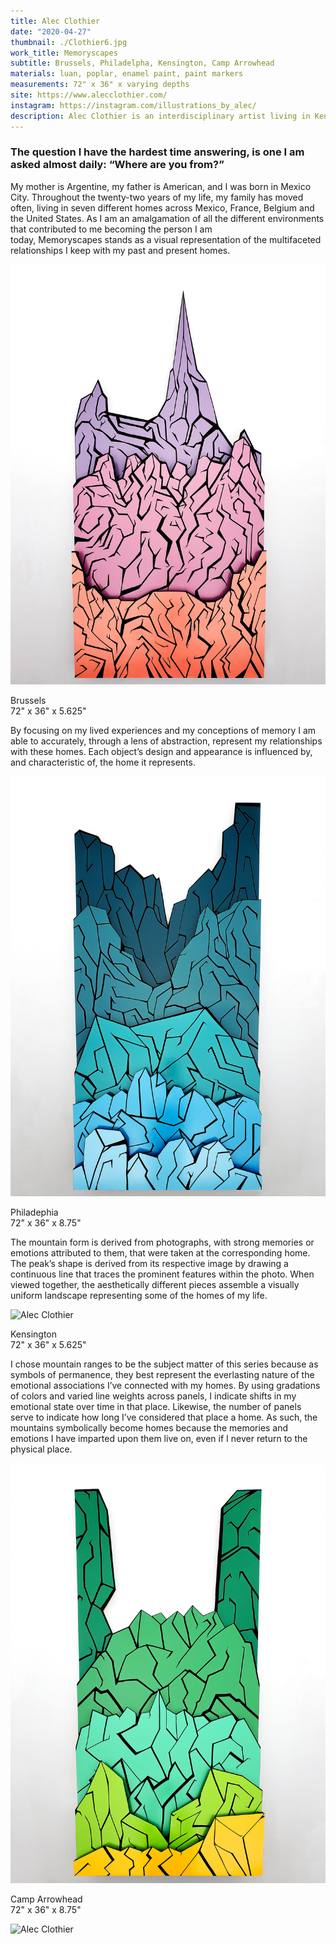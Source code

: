 ```yaml
---
title: Alec Clothier
date: "2020-04-27"
thumbnail: ./Clothier6.jpg
work_title: Memoryscapes
subtitle: Brussels, Philadelpha, Kensington, Camp Arrowhead
materials: luan, poplar, enamel paint, paint markers
measurements: 72" x 36" x varying depths
site: https://www.alecclothier.com/
instagram: https://instagram.com/illustrations_by_alec/
description: Alec Clothier is an interdisciplinary artist living in Kensington, California whose work critiques the ways in which we construct and understand the roles homes play in our lives.
---
```


### The question I have the hardest time answering, is one I am asked almost daily: “Where are you from?”

My mother is Argentine, my father is American, and I was born in Mexico City. Throughout the twenty-two years of my life, my family has moved often, living in seven different homes across Mexico, France, Belgium and the United States. As I am an amalgamation of all the different environments that contributed to me becoming the person I am today, Memoryscapes stands as a visual representation of the multifaceted relationships I keep with my past and present homes.

![Alec Clothier](./Clothier1.jpg)

<p class="piece_title">Brussels<br/>72" x 36" x 5.625"</p>

By focusing on my lived experiences and my conceptions of memory I am able to accurately, through a lens of abstraction, represent my relationships with these homes. Each object’s design and appearance is influenced by, and characteristic of, the home it represents.

![Alec Clothier](./Clothier2.jpg)

<p class="piece_title">Philadephia<br/>72" x 36" x 8.75"</p>

The mountain form is derived from photographs, with strong memories or emotions attributed to them, that were taken at the corresponding home. The peak’s shape is derived from its respective image by drawing a continuous line that traces the prominent features within the photo. When viewed together, the aesthetically different pieces assemble a visually uniform landscape representing some of the homes of my life.

![Alec Clothier](./Clothier3.jpg)

<p class="piece_title">Kensington<br/>72" x 36" x 5.625"</p>

I chose mountain ranges to be the subject matter of this series because as symbols of permanence, they best represent the everlasting nature of the emotional associations I’ve connected with my homes. By using gradations of colors and varied line weights across panels, I indicate shifts in my emotional state over time in that place. Likewise, the number of panels serve to indicate how long I’ve considered that place a home. As such, the mountains symbolically become homes because the memories and emotions I have imparted upon them live on, even if I never return to the physical place.

![Alec Clothier](./Clothier4.jpg)

<p class="piece_title">Camp Arrowhead<br/>72" x 36" x 8.75"</p>

![Alec Clothier](./Clothier5.jpg)
